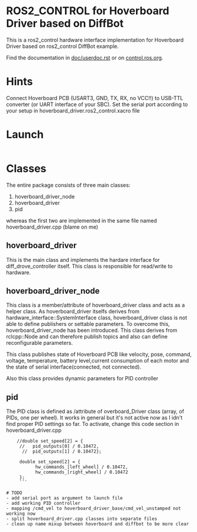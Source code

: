 # ROS2_CONTROL for Hoverboard Driver based on DiffBot
This is a ros2_control hardware interface implementation for Hoverboard Driver based on ros2_control DiffBot example.

Find the documentation in [doc/userdoc.rst](doc/userdoc.rst) or on [control.ros.org](https://control.ros.org/master/doc/ros2_control_demos/example_2/doc/userdoc.html).

# Hints
Connect Hoverboard PCB (USART3, GND, TX, RX, no VCC!!) to USB-TTL converter (or UART interface of your SBC).
Set the serial port according to your setup in hoverboard_driver.ros2_control.xacro file

# Launch
```ros2 launch hoverboard_driver diffbot.launch.py
```

# Classes
The entire package consists of three main classes:
1. hoverboard_driver_node
2. hoverboard_driver
3. pid

whereas the first two are implemented in the same file named hoverboard_driver.cpp (blame on me)

## hoverboard_driver
This is the main class and implements the hardare interface for diff_drove_controller itself. This class is responsible for read/write to hardware.

## hoverboard_driver_node
This class is a member/attribute of hoverboard_driver class and acts as a helper class. As hoverboard_driver itselfs derives from hardware_interface::SystemInterface class, hoverboard_driver class is not able to define publishers or settable parameters. To overcome this, hoverboard_driver_node has been introduced. This class derives from rclcpp::Node and can therefore publish topics and also can define reconfigurable parameters. 

This class publishes state of Hoverboard PCB like velocity, pose, command, voltage, temperature, battery level,current consumption of each motor and the state of serial interface(connected, not connected).

Also this class provides dynamic parameters for PID controller

## pid
The PID class is defined as /attribute of overboard_Driver class (array, of PIDs, one per wheel).
It works in general but it's not active now as I idn't find proper PID settings so far.
To activate, change this code section in hoverboard_driver.cpp

```    // Convert PID outputs in RAD/S to RPM
    //double set_speed[2] = {
     //   pid_outputs[0] / 0.10472,
      //  pid_outputs[1] / 0.10472};

     double set_speed[2] = {
           hw_commands_[left_wheel] / 0.10472,
           hw_commands_[right_wheel] / 0.10472
     };
     ```

# TODO
- add serial port as argument to launch file
- add working PID controller
- mapping /cmd_vel to hoverboard_driver_base/cmd_vel_unstamped not working now
- split hoverboard_driver.cpp classes into separate files
- clean up name mixup between hoverboard and diffbot to be more clear